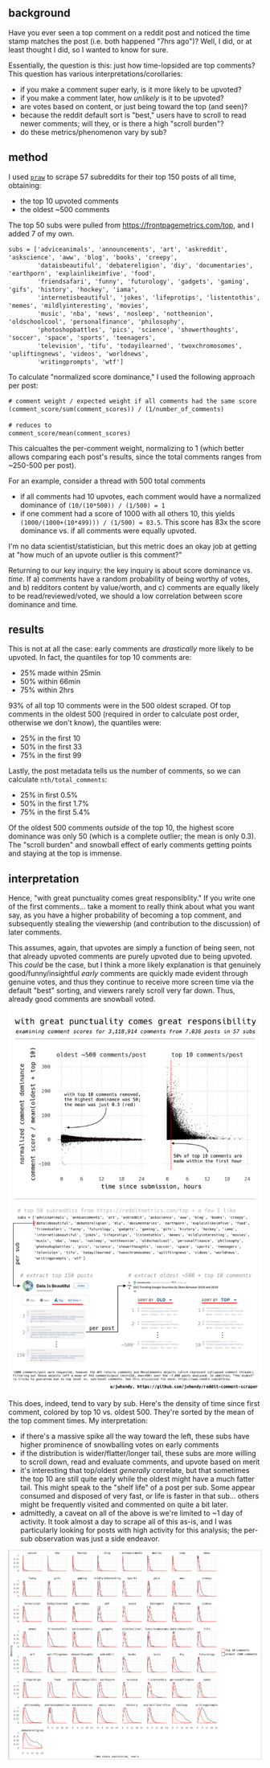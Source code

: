 ## background

Have you ever seen a top comment on a reddit post and noticed the time stamp matches the post (i.e. both happened "7hrs ago")? Well, I did, or at least thought I did, so I wanted to know for sure.

Essentially, the question is this: just how time-lopsided are top comments? This question has various interpretations/corollaries:
- if you make a comment super early, is it more likely to be upvoted?
- if you make a comment later, how *unlikely* is it to be upvoted?
- are votes based on content, or just being toward the top (and seen)?
- because the reddit default sort is "best," users have to scroll to read newer comments; will they, or is there a high "scroll burden"?
- do these metrics/phenomenon vary by sub?

## method

I used [`praw`](https://praw.readthedocs.io/en/latest/) to scrape 57 subreddits for their top 150 posts of all time, obtaining:
- the top 10 upvoted comments
- the oldest ~500 comments

The top 50 subs were pulled from https://frontpagemetrics.com/top, and I added 7 of my own.
```
subs = ['adviceanimals', 'announcements', 'art', 'askreddit', 'askscience', 'aww', 'blog', 'books', 'creepy',   
        'dataisbeautiful', 'debatereligion', 'diy', 'documentaries', 'earthporn', 'explainlikeimfive', 'food', 
        'friendsafari', 'funny', 'futurology', 'gadgets', 'gaming', 'gifs', 'history', 'hockey', 'iama',
        'internetisbeautiful', 'jokes', 'lifeprotips', 'listentothis', 'memes', 'mildlyinteresting', 'movies', 
        'music', 'nba', 'news', 'nosleep', 'nottheonion', 'oldschoolcool', 'personalfinance', 'philosophy', 
        'photoshopbattles', 'pics', 'science', 'showerthoughts', 'soccer', 'space', 'sports', 'teenagers', 
        'television', 'tifu', 'todayilearned', 'twoxchromosomes', 'upliftingnews', 'videos', 'worldnews',
        'writingprompts', 'wtf']
```

To calculate "normalized score dominance," I used the following approach per post:

```
# comment weight / expected weight if all comments had the same score
(comment_score/sum(comment_scores)) / (1/number_of_comments)

# reduces to
comment_score/mean(comment_scores)
```

This calcualtes the per-comment weight, normalizing to 1 (which better allows comparing each post's results, since the total comments ranges from ~250-500 per post).

For an example, consider a thread with 500 total comments
- if all comments had 10 upvotes, each comment would have a normalized dominance of `(10/(10*500)) / (1/500) = 1`
- if one comment had a score of 1000 with all others 10, this yields `(1000/(1000+(10*499))) / (1/500) = 83.5`. This score has 83x the score dominance vs. if all comments were equally upvoted.

I'm no data scientist/statistician, but this metric does an okay job at getting at "how much of an upvote outlier is this comment?"

Returning to our key inquiry: the key inquiry is about score dominance vs. *time*. If a) comments have a random probability of being worthy of votes, and b) redditors content by value/worth, and c) comments are equally likely to be read/reviewed/voted, we should a low correlation between score dominance and time.


## results

This is not at all the case: early comments are *drastically* more likely to be upvoted. In fact, the quantiles for top 10 comments are:
- 25% made within 25min
- 50% within 66min
- 75% within 2hrs

93% of all top 10 comments were in the 500 oldest scraped. Of top comments in the oldest 500 (required in order to calculate post order, otherwise we don't know), the quantiles were:
- 25% in the first 10
- 50% in the first 33
- 75% in the first 99

Lastly, the post metadata tells us the number of comments, so we can calculate `nth/total_comments`:
- 25% in first 0.5%
- 50% in the first 1.7%
- 75% in the first 5.4%

Of the oldest 500 comments *outside* of the top 10, the highest score dominance was only 50 (which is a complete outlier; the mean is only 0.3). The "scroll burden" and snowball effect of early comments getting points and staying at the top is immense.

## interpretation

Hence, "with great punctuality comes great responsiblity." If you write one of the first comments... take a moment to really think about what you want say, as you have a higher probability of becoming a top comment, and subsequently stealing the viewership (and contribution to the discussion) of later comments.

This assumes, again, that upvotes are simply a function of being seen, not that already upvoted comments are purely upvoted due to being upvoted. This *could* be the case, but I think a more likely explanation is that genuinely good/funny/insightful *early* comments are quickly made evident through genuine votes, and thus they continue to receive more screen time via the default "best" sorting, and viewers rarely scroll very far down. Thus, already good comments are snowball voted.

![infographic](https://github.com/jwhendy/reddit-comment-scraper/blob/master/infographic.png)

This does, indeed, tend to vary by sub. Here's the density of time since first comment, colored by top 10 vs. oldest 500. They're sorted by the mean of the top comment times. My interpretation:
- if there's a massive spike all the way toward the left, these subs have higher prominence of snowballing votes on early comments
- if the distribution is wider/flatter/longer tail, these subs are more willing to scroll down, read and evaluate comments, and upvote based on merit
- it's interesting that top/oldest *generally* correlate, but that sometimes the top 10 are still quite early while the oldest might have a much fatter tail. This might speak to the "shelf life" of a post per sub. Some appear consumed and disposed of very fast, or life is faster in that sub... others might be frequently visited and commented on quite a bit later.
- admittedly, a caveat on all of the above is we're limited to ~1 day of activity. It took almost a day to scrape all of this as-is, and I was particularly looking for posts with high activity for this analysis; the per-sub observation was just a side endeavor.

![infographic](https://github.com/jwhendy/reddit-comment-scraper/blob/master/oldest-vs-top_by-sub.png)